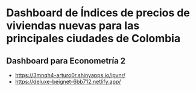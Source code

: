 # Dashboard de Índices de precios de viviendas nuevas para las principales ciudades de Colombia
## Dashboard para Econometría 2

- https://3mnqh4-arturo0r.shinyapps.io/ipvnr/
- https://deluxe-beignet-6bb712.netlify.app/
